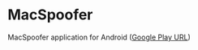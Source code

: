 MacSpoofer
==========

MacSpoofer application for Android ([Google Play URL](https://play.google.com/store/apps/details?id=com.org.spoofer.macspoofer))